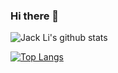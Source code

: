 ### Hi there 👋
![Jack Li's github stats](https://github-readme-stats.vercel.app/api?username=JackLI9&show_icons=true&theme=radical)

[![Top Langs](https://github-readme-stats.vercel.app/api/top-langs/?username=JackLI9&layout=compact&theme=onedark)](https://github.com/JackLI9/)

<!--
**JackLI9/JackLI9** is a ✨ _special_ ✨ repository because its `README.md` (this file) appears on your GitHub profile.

Here are some ideas to get you started:

- 🔭 I’m currently working on ...
- 🌱 I’m currently learning ...
- 👯 I’m looking to collaborate on ...
- 🤔 I’m looking for help with ...
- 💬 Ask me about ...
- 📫 How to reach me: ...
- 😄 Pronouns: ...
- ⚡ Fun fact: ...
-->
